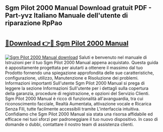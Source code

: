 ## Sgm Pilot 2000 Manual Download gratuit PDF - Part-yvz Italiano Manuale dell'utente di riparazione RpPao

# <h2><a href="http://dfgvame.blite.top/?on=Sgm+Pilot+2000+Manual">🔗Download 👉🔴 Sgm Pilot 2000 Manual</a></h2>

[![Sgm Pilot 2000 Manual download](https://i.imgur.com/lujVjoI.png)](http://dfgvame.blite.top/?on=Sgm+Pilot+2000+Manual)
Saluti e benvenuto nel manuale di Istruzioni per il tuo Sgm Pilot 2000 Manual appena acquistato. Questa guida è appositamente progettata per aiutarti a ottenere il massimo dal tuo Prodotto fornendo una spiegazione approfondita delle sue caratteristiche, configurazione, utilizzo, Manutenzione e Risoluzione dei problemi. Informazioni importanti Sull'utente Sgm Pilot 2000 Manual si prega di leggere la sezione Informazioni Sull'utente per i dettagli sulla copertura della garanzia, procedure di registrazione, e opzioni del Servizio Clienti. Sgm Pilot 2000 Manual è ricco di funzionalità all'avanguardia, tra cui riconoscimento facciale, Realtà Aumentata, attivazione vocale e Ricarica Senza Fili, tutte facilmente accessibili tramite L'interfaccia intuitiva. Confidiamo che Sgm Pilot 2000 Manual sia stata una risorsa affidabile ed efficace nei tuoi sforzi per padroneggiare il tuo nuovo dispositivo. In caso di domande o dubbi, contattare il nostro team di assistenza clienti.
